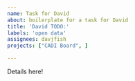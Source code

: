 ```yaml
---
name: Task for David
about: boilerplate for a task for David
title: 'David TODO:'
labels: 'open data'
assignees: davjfish
projects: ["CADI Board", ]

---
```

Details here!